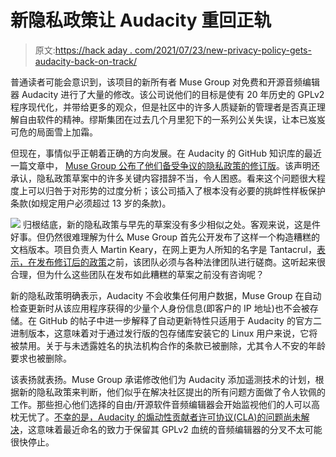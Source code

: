 # 新隐私政策让 Audacity 重回正轨

> 原文:[https://hack aday . com/2021/07/23/new-privacy-policy-gets-audacity-back-on-track/](https://hackaday.com/2021/07/23/new-privacy-policy-gets-audacity-back-on-track/)

普通读者可能会意识到，该项目的新所有者 Muse Group 对免费和开源音频编辑器 Audacity 进行了大量的修改。该公司说他们的目标是使有 20 年历史的 GPLv2 程序现代化，并带给更多的观众，但是社区中的许多人质疑新的管理者是否真正理解自由软件的精神。缪斯集团在过去几个月里犯下的一系列公关失误，让本已岌岌可危的局面雪上加霜。

但现在，事情似乎正朝着正确的方向发展。在 Audacity 的 GitHub 知识库的最近一篇文章中， [Muse Group 公布了他们备受争议的隐私政策的修订版](https://github.com/audacity/audacity/discussions/1353)。该声明还承认，隐私政策草案中的许多关键内容措辞不当，令人困惑。看来这个问题很大程度上可以归咎于对形势的过度分析；该公司插入了根本没有必要的挑衅性样板保护条款(如规定用户必须超过 13 岁的条款)。

[![](../Images/f83bcad324195a78ee0d402e4b3c31a1.png)](https://hackaday.com/wp-content/uploads/2021/05/audacity_muse.jpg) 归根结底，新的隐私政策与早先的草案没有多少相似之处。客观来说，这是件好事。但仍然很难理解为什么 Muse Group 首先公开发布了这样一个构造糟糕的文档版本。项目负责人 Martin Keary，在网上更为人所知的名字是 Tantacrul，[表示，在发布修订后的政策](https://github.com/audacity/audacity/discussions/1353#discussioncomment-1037659)之前，该团队必须与各种法律团队进行磋商。这听起来很合理，但为什么这些团队在发布如此糟糕的草案之前没有咨询呢？

新的隐私政策明确表示，Audacity 不会收集任何用户数据，Muse Group 在自动检查更新时从该应用程序获得的少量个人身份信息(即客户的 IP 地址)也不会被存储。在 GitHub 的帖子中进一步解释了自动更新特性只适用于 Audacity 的官方二进制版本，这意味着对于通过发行版的包存储库安装它的 Linux 用户来说，它将被禁用。关于与未透露姓名的执法机构合作的条款已被删除，尤其令人不安的年龄要求也被删除。

该表扬就表扬。Muse Group 承诺修改他们为 Audacity 添加遥测技术的计划，根据新的隐私政策来判断，他们似乎在解决社区提出的所有问题方面做了令人钦佩的工作。那些担心他们选择的自由/开源软件音频编辑器会开始监视他们的人可以高枕无忧了。[不幸的是，Audacity 的煽动性贡献者许可协议(CLA)的问题尚未解决](https://hackaday.com/2021/07/13/muse-group-continues-tone-deaf-handling-of-audacity/)，这意味着最近命名的致力于保留其 GPLv2 血统的音频编辑器的分叉不太可能很快停止。